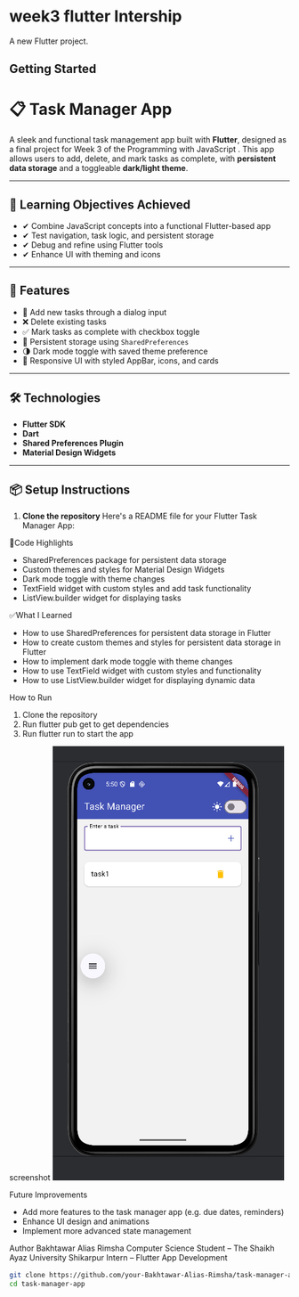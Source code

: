 # week3 flutter Intership

A new Flutter project.

## Getting Started
# 📋 Task Manager App

A sleek and functional task management app built with **Flutter**, designed as a final project for Week 3 of the Programming with JavaScript . This app allows users to add, delete, and mark tasks as complete, with **persistent data storage** and a toggleable **dark/light theme**.

---

## 🎯 Learning Objectives Achieved

- ✔ Combine JavaScript concepts into a functional Flutter-based app
- ✔ Test navigation, task logic, and persistent storage
- ✔ Debug and refine using Flutter tools
- ✔ Enhance UI with theming and icons

---

## 🚀 Features

- 📝 Add new tasks through a dialog input
- ❌ Delete existing tasks
- ✅ Mark tasks as complete with checkbox toggle
- 💾 Persistent storage using `SharedPreferences`
- 🌗 Dark mode toggle with saved theme preference
- 📱 Responsive UI with styled AppBar, icons, and cards

---
## 🛠 Technologies

- **Flutter SDK**
- **Dart**
- **Shared Preferences Plugin**
- **Material Design Widgets**
---
## 📦 Setup Instructions

1. **Clone the repository**
   Here's a README file for your Flutter Task Manager App:

   

🎯Code Highlights
- SharedPreferences package for persistent data storage
- Custom themes and styles for Material Design Widgets
- Dark mode toggle with theme changes
- TextField widget with custom styles and add task functionality
- ListView.builder widget for displaying tasks

✅What I Learned
- How to use SharedPreferences for persistent data storage in Flutter
- How to create custom themes and styles for persistent data storage in Flutter
- How to implement dark mode toggle with theme changes
- How to use TextField widget with custom styles and functionality
- How to use ListView.builder widget for displaying dynamic data

How to Run
1. Clone the repository
2. Run flutter pub get to get dependencies
3. Run flutter run to start the app
 
 screenshot
![img_1.png](img_1.png)


Future Improvements
- Add more features to the task manager app (e.g. due dates, reminders)
- Enhance UI design and animations
- Implement more advanced state management

Author
Bakhtawar Alias Rimsha Computer Science Student –  The Shaikh Ayaz University Shikarpur Intern – Flutter App Development



```bash
git clone https://github.com/your-Bakhtawar-Alias-Rimsha/task-manager-app.git
cd task-manager-app



